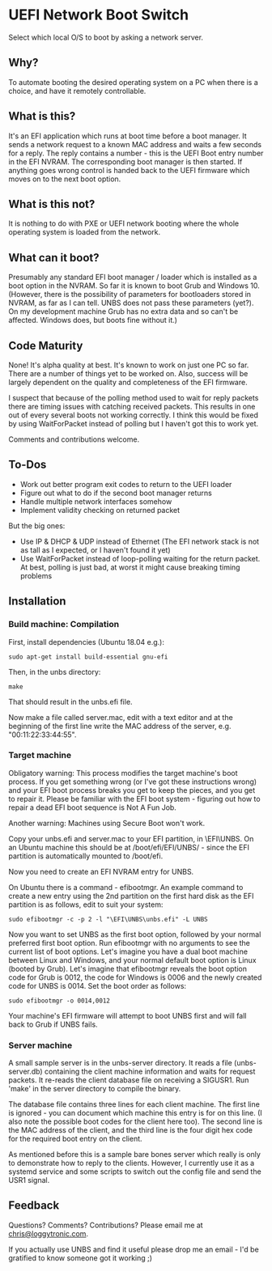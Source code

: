 # UEFI Network Boot Switch

Select which local O/S to boot by asking a network server.

## Why?

To automate booting the desired operating system on a PC when there is a choice, and have it remotely controllable.

## What is this?

It's an EFI application which runs at boot time before a boot manager. It sends a network request to a known MAC address and waits a few seconds for a reply. The reply contains a number - this is the UEFI Boot entry number in the EFI NVRAM. The corresponding boot manager is then started. If anything goes wrong control is handed back to the UEFI firmware which moves on to the next boot option.

## What is this not?

It is nothing to do with PXE or UEFI network booting where the whole operating system is loaded from the network.

## What can it boot?

Presumably any standard EFI boot manager / loader which is installed as a boot option in the NVRAM. So far it is known to boot Grub and Windows 10. (However, there is the possibility of parameters for bootloaders stored in NVRAM, as far as I can tell. UNBS does not pass these parameters (yet?). On my development machine Grub has no extra data and so can't be affected. Windows does, but boots fine without it.)

## Code Maturity

None! It's alpha quality at best. It's known to work on just one PC so far. There are a number of things yet to be worked on. Also, success will be largely dependent on the quality and completeness of the EFI firmware.

I suspect that because of the polling method used to wait for reply packets there are timing issues with catching received packets. This results in one out of every several boots not working correctly. I think this would be fixed by using WaitForPacket instead of polling but I haven't got this to work yet.

Comments and contributions welcome.

## To-Dos

* Work out better program exit codes to return to the UEFI loader
* Figure out what to do if the second boot manager returns
* Handle multiple network interfaces somehow
* Implement validity checking on returned packet

But the big ones:

* Use IP & DHCP & UDP instead of Ethernet (The EFI network stack is not as tall as I expected, or I haven't found it yet)
* Use WaitForPacket instead of loop-polling waiting for the return packet. At best, polling is just bad, at worst it might cause breaking timing problems

## Installation

### Build machine: Compilation

First, install dependencies (Ubuntu 18.04 e.g.):

    sudo apt-get install build-essential gnu-efi

Then, in the unbs directory:

    make

That should result in the unbs.efi file.

Now make a file called server.mac, edit with a text editor and at the beginning of the first line write the MAC address of the server, e.g. "00:11:22:33:44:55".

### Target machine

Obligatory warning: This process modifies the target machine's boot process. If you get something wrong (or I've got these instructions wrong) and your EFI boot process breaks you get to keep the pieces, and you get to repair it. Please be familiar with the EFI boot system - figuring out how to repair a dead EFI boot sequence is Not A Fun Job.

Another warning: Machines using Secure Boot won't work.

Copy your unbs.efi and server.mac to your EFI partition, in \EFI\UNBS\. On an Ubuntu machine this should be at /boot/efi/EFI/UNBS/ - since the EFI partition is automatically mounted to /boot/efi.

Now you need to create an EFI NVRAM entry for UNBS.

On Ubuntu there is a command - efibootmgr. An example command to create a new entry using the 2nd partition on the first hard disk as the EFI partition is as follows, edit to suit your system:

    sudo efibootmgr -c -p 2 -l "\EFI\UNBS\unbs.efi" -L UNBS

Now you want to set UNBS as the first boot option, followed by your normal preferred first boot option. Run efibootmgr with no arguments to see the current list of boot options. Let's imagine you have a dual boot machine between Linux and Windows, and your normal default boot option is Linux (booted by Grub). Let's imagine that efibootmgr reveals the boot option code for Grub is 0012, the code for Windows is 0006 and the newly created code for UNBS is 0014. Set the boot order as follows:

    sudo efibootmgr -o 0014,0012
    
Your machine's EFI firmware will attempt to boot UNBS first and will fall back to Grub if UNBS fails.

### Server machine

A small sample server is in the unbs-server directory. It reads a file (unbs-server.db) containing the client machine information and waits for request packets. It re-reads the client database file on receiving a SIGUSR1. Run 'make' in the server directory to compile the binary.

The database file contains three lines for each client machine. The first line is ignored - you can document which machine this entry is for on this line. (I also note the possible boot codes for the client here too). The second line is the MAC address of the client, and the third line is the four digit hex code for the required boot entry on the client.

As mentioned before this is a sample bare bones server which really is only to demonstrate how to reply to the clients. However, I currently use it as a systemd service and some scripts to switch out the config file and send the USR1 signal. 

## Feedback

Questions? Comments? Contributions? Please email me at chris@loggytronic.com.

If you actually use UNBS and find it useful please drop me an email - I'd be gratified to know someone got it working ;)
